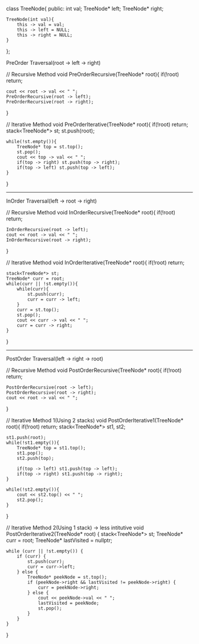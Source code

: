 class TreeNode{
public:
    int val;
    TreeNode* left;
    TreeNode* right;
    
    TreeNode(int val){
        this -> val = val;
        this -> left = NULL;
        this -> right = NULL;
    }
};

PreOrder Traversal(root -> left -> right)

// Recursive Method
void PreOrderRecursive(TreeNode* root){
    if(!root) return;
    
    cout << root -> val << " ";
    PreOrderRecursive(root -> left);
    PreOrderRecursive(root -> right);
}

// Iterative Method
void PreOrderIterative(TreeNode* root){
    if(!root) return;
    stack<TreeNode*> st;
    st.push(root);
    
    while(!st.empty()){
        TreeNode* top = st.top();
        st.pop();
        cout << top -> val << " ";
        if(top -> right) st.push(top -> right);
        if(top -> left) st.push(top -> left);
    }
}

--------------------------------------------------------------------------------------------------------------------------------------------

InOrder Traversal(left -> root -> right)

// Recursive Method 
void InOrderRecursive(TreeNode* root){
    if(!root) return;
    
    InOrderRecursive(root -> left);
    cout << root -> val << " ";
    InOrderRecursive(root -> right);
}

// Iterative Method
void InOrderIterative(TreeNode* root){
    if(!root) return;
    
    stack<TreeNode*> st;
    TreeNode* curr = root;
    while(curr || !st.empty()){
        while(curr){
            st.push(curr);
            curr = curr -> left;
        }
        curr = st.top();
        st.pop();
        cout << curr -> val << " ";
        curr = curr -> right;
    }
}

--------------------------------------------------------------------------------------------------------------------------------------------

PostOrder Traversal(left -> right -> root)

// Recursive Method
void PostOrderRecursive(TreeNode* root){
    if(!root) return;
    
    PostOrderRecursive(root -> left);
    PostOrderRecursive(root -> right);
    cout << root -> val << " ";
}

// Iterative Method 1(Using 2 stacks)
void PostOrderIterative1(TreeNode* root){
    if(!root) return;
    stack<TreeNode*> st1, st2;
    
    st1.push(root);
    while(!st1.empty()){
        TreeNode* top = st1.top();
        st1.pop();
        st2.push(top);
        
        if(top -> left) st1.push(top -> left);
        if(top -> right) st1.push(top -> right);
    }
    
    while(!st2.empty()){
        cout << st2.top() << " ";
        st2.pop();
    }
}

// Iterative Method 2(Using 1 stack) -> less intitutive
void PostOrderIterative2(TreeNode* root) {
    stack<TreeNode*> st;
    TreeNode* curr = root;
    TreeNode* lastVisited = nullptr;

    while (curr || !st.empty()) {
        if (curr) {
            st.push(curr);
            curr = curr->left;
        } else {
            TreeNode* peekNode = st.top();
            if (peekNode->right && lastVisited != peekNode->right) {
                curr = peekNode->right;
            } else {
                cout << peekNode->val << " ";
                lastVisited = peekNode;
                st.pop();
            }
        }
    }
}
